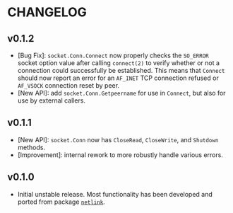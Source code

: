# CHANGELOG

## v0.1.2

- [Bug Fix]: `socket.Conn.Connect` now properly checks the `SO_ERROR` socket
  option value after calling `connect(2)` to verify whether or not a connection
  could successfully be established. This means that `Connect` should now report
  an error for an `AF_INET` TCP connection refused or `AF_VSOCK` connection
  reset by peer.
- [New API]: add `socket.Conn.Getpeername` for use in `Connect`, but also for
  use by external callers.

## v0.1.1

- [New API]: `socket.Conn` now has `CloseRead`, `CloseWrite`, and `Shutdown`
  methods.
- [Improvement]: internal rework to more robustly handle various errors.

## v0.1.0

- Initial unstable release. Most functionality has been developed and ported
from package [`netlink`](https://github.com/mdlayher/netlink).
